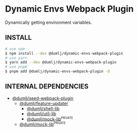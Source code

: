 <!-- This file is dynamically generated. please edit in __readme__ -->

# Dynamic Envs Webpack Plugin

Dynamically getting environment variables.

## INSTALL

```bash
# use npm
$ npm install --dev @dumlj/dynamic-envs-webpack-plugin
# use yarn
$ yarn add --dev @dumlj/dynamic-envs-webpack-plugin
# use pnpm
$ pnpm add @dumlj/dynamic-envs-webpack-plugin -D
```

## INTERNAL DEPENDENCIES

- [@dumlj/seed-webpack-plugin](https://github.com/dumlj/dumlj-build/tree/main/@webpack-plugin/dynamic-envs-webpack-plugin)
  - [@dumlj/feature-updater](https://github.com/dumlj/dumlj-build/tree/main/@webpack-plugin/dynamic-envs-webpack-plugin)
    - [@dumlj/shell-lib](https://github.com/dumlj/dumlj-build/tree/main/@webpack-plugin/dynamic-envs-webpack-plugin)
    - [@dumlj/util-lib](https://github.com/dumlj/dumlj-build/tree/main/@webpack-plugin/dynamic-envs-webpack-plugin)
    - [@dumlj/mock-lib](https://github.com/dumlj/dumlj-build/tree/main/@webpack-plugin/dynamic-envs-webpack-plugin)<sup><small>PRIVATE</small></sup>
  - [@dumlj/mock-lib](https://github.com/dumlj/dumlj-build/tree/main/@webpack-plugin/dynamic-envs-webpack-plugin)<sup><small>PRIVATE</small></sup>
